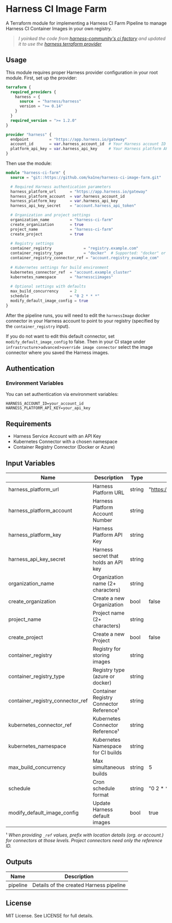 # Harness CI Image Farm

A Terraform module for implementing a Harness CI Farm Pipeline to manage Harness CI Container Images in your own registry.

> *I yoinked the code from [harness-community's ci factory](https://github.com/harness-community/solutions-architecture/tree/main/harness-ci-factory) and updated it to use the [harness terraform provider](https://registry.terraform.io/providers/harness/harness/latest/docs)*

## Usage

This module requires proper Harness provider configuration in your root module. First, set up the provider:

```terraform
terraform {
  required_providers {
    harness = {
      source  = "harness/harness"
      version = ">= 0.14"
    }
  }
  required_version = ">= 1.2.0"
}

provider "harness" {
  endpoint         = "https://app.harness.io/gateway"
  account_id       = var.harness_account_id  # Your Harness account ID
  platform_api_key = var.harness_api_key     # Your Harness platform API key
}
```

Then use the module:

```terraform
module "harness-ci-farm" {
  source = "git::https://github.com/ka1ne/harness-ci-image-farm.git"

  # Required Harness authentication parameters
  harness_platform_url      = "https://app.harness.io/gateway"
  harness_platform_account  = var.harness_account_id
  harness_platform_key      = var.harness_api_key
  harness_api_key_secret    = "account.harness_api_token"

  # Organization and project settings
  organization_name         = "harness-ci-farm"
  create_organization       = true
  project_name              = "harness-ci-farm"
  create_project            = true
  
  # Registry settings
  container_registry              = "registry.example.com"
  container_registry_type         = "docker"  # Supported: "docker" or "azure"
  container_registry_connector_ref = "account.registry_example_com"
  
  # Kubernetes settings for build environment
  kubernetes_connector_ref  = "account.example_cluster"
  kubernetes_namespace      = "harnessciimages"
  
  # Optional settings with defaults
  max_build_concurrency     = 2
  schedule                  = "0 2 * * *"
  modify_default_image_config = true
}
```

After the pipeline runs, you will need to edit the `harnessImage` docker connector in your Harness account to point to your registry (specified by the `container_registry` input).

If you do not want to edit this default connector, set `modify_default_image_config` to false. Then in your CI stage under `infrastructure`>`advanced`>`override image connector` select the image connector where you saved the Harness images.

## Authentication

### Environment Variables

You can set authentication via environment variables:
```
HARNESS_ACCOUNT_ID=your_account_id
HARNESS_PLATFORM_API_KEY=your_api_key
```

## Requirements

- Harness Service Account with an API Key
- Kubernetes Connector with a chosen namespace
- Container Registry Connector (Docker or Azure)

## Input Variables

| Name | Description | Type | Default | Required |
|------|-------------|------|---------|----------|
| harness_platform_url | Harness Platform URL | string | "https://app.harness.io/gateway" | No |
| harness_platform_account | Harness Platform Account Number | string | | Yes |
| harness_platform_key | Harness Platform API Key | string | | Yes |
| harness_api_key_secret | Harness secret that holds an API key | string | | Yes |
| organization_name | Organization name (2+ characters) | string | | Yes |
| create_organization | Create a new Organization | bool | false | No |
| project_name | Project name (2+ characters) | string | | Yes |
| create_project | Create a new Project | bool | false | No |
| container_registry | Registry for storing images | string | | Yes |
| container_registry_type | Registry type (azure or docker) | string | | Yes |
| container_registry_connector_ref | Container Registry Connector Reference¹ | string | | Yes |
| kubernetes_connector_ref | Kubernetes Connector Reference¹ | string | | Yes |
| kubernetes_namespace | Kubernetes Namespace for CI builds | string | | Yes |
| max_build_concurrency | Max simultaneous builds | string | 5 | No |
| schedule | Cron schedule format | string | "0 2 * * *" | No |
| modify_default_image_config | Update Harness default images | bool | true | No |

¹ _When providing `_ref` values, prefix with location details (org. or account.) for connectors at those levels. Project connectors need only the reference ID._

## Outputs

| Name | Description |
|------|-------------|
| pipeline | Details of the created Harness pipeline |

## License

MIT License. See LICENSE for full details.
